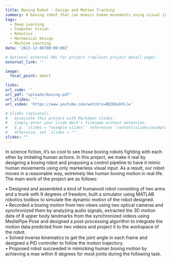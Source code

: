 ```yaml
---
title: Boxing Robot - Design and Motion Tracking
summary: A boxing robot that can mimics human movements using visual input.
tags:
  - Deep Learning
  - Computer Vision
  - Robotics
  - Mechanical Design
  - Machine Learning
date: '2021-12-08T00:00:00Z'

# Optional external URL for project (replaces project detail page).
external_link: ''

image:
  focal_point: Smart

links:
url_code: ''
url_pdf: "uploads/boxing.pdf"
url_slides: ''
url_video: 'https://www.youtube.com/watch?v=BDZE6ahYLlw'

# Slides (optional).
#   Associate this project with Markdown slides.
#   Simply enter your slide deck's filename without extension.
#   E.g. `slides = "example-slides"` references `content/slides/example-slides.md`.
#   Otherwise, set `slides = ""`.
slides: ""
---
```


In science fiction, it’s so cool to see those boxing robots fighting with each other by imitating human actions. In this project, we make it real by designing a boxing robot and proposing a control pipeline to have it mimic human movements using only markerless visual input. As a result, our robot moves in a reasonable way, extremely like human boxing motion in real life. The main work of the project are as follows:

• Designed and assembled a kind of humanoid robot consisting of two arms and a trunk with 9 degrees of freedom, built a simulator using MATLAB robotics toolbox to simulate the dynamic motion of the robot designed. \
• Recorded a boxing motion from two views using two optical cameras and synchronized them by analyzing audio signals, extracted the 3D motion data of 8 upper body landmarks from the synchronized videos using MediaPipe Pose and designed a post-processing algorithm to integrate the motion data predicted from two videos and project it to the workspace of the robot.\
• Solved inverse kinematics to get the joint angle in each frame and designed a PID controller to follow the motion trajectory.\
• Proposed robot succeeded in mimicking human boxing motion by achieving a mae within 6 degrees for most joints during the following task.

